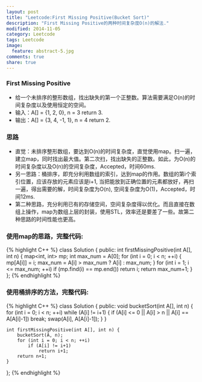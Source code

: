```yaml
---
layout: post
title: "Leetcode:First Missing Positive(Bucket Sort)"
description: "First Missing Positive的两种时间复杂度O(n)的解法."
modified: 2014-11-05
category: Leetcode
tags: Leetcode
image:
  feature: abstract-5.jpg
comments: true
share: true
---
```


### First Missing Positive
* 给一个未排序的整形数组，找出缺失的第一个正整数。算法需要满足O(n)的时间复杂度以及使用恒定的空间。
* 输入：A[] = {1, 2, 0}, n = 3 return 3.
* 输出：A[] = {3, 4, -1, 1}, n = 4 return 2.

<!--more-->

### 思路
* 直觉：未排序整形数组，要达到O(n)的时间复杂度，直觉使用map。扫一遍，建立map，同时找出最大值。第二次扫，找出缺失的正整数。如此，为O(n)的时间复杂度以及O(n)的空间复杂度，Accepted，时间60ms.
* 另一思路：桶排序，即充分利用数组的索引，达到map的作用。数组的第i个索引位置，应该存放的元素应该是i+1, 当把能放到正确位置的元素都放好，再扫一遍，得出需要的解，时间复杂度为O(n), 空间复杂度为O(1)，Accepted，时间12ms.
* 第二种思路，充分利用已有的存储空间，空间复杂度得以优化。而且直接在数组上操作，map为数组上层的封装，使用STL，效率还是要差了一些。故第二种思路的时间性能也更高。

### 使用map的思路，完整代码:
{% highlight C++ %}
class Solution {
public:
    int firstMissingPositive(int A[], int n) {
        map<int, int> mp;
        int max_num = A[0];
        for (int i = 0; i < n; ++i) {
            mp[A[i]] = i;
            max_num = A[i] > max_num ? A[i] : max_num;
        }
        for (int i = 1; i <= max_num; ++i)
            if (mp.find(i) == mp.end())
                return i;
        return max_num+1;
    }
};
{% endhighlight %}

### 使用桶排序的方法，完整代码:
{% highlight C++ %}
class Solution {
public:
    void bucketSort(int A[], int n) {
        for (int i = 0; i < n; ++i)
            while (A[i] != i+1) {
                if (A[i] <= 0 || A[i] > n || A[i] == A[A[i]-1])
                    break;
                swap(A[i], A[A[i]-1]);
            }
    }

    int firstMissingPositive(int A[], int n) {
        bucketSort(A, n);
        for (int i = 0; i < n; ++i)
            if (A[i] != i+1)
                return i+1;
        return n+1;
    }
};
{% endhighlight %}
